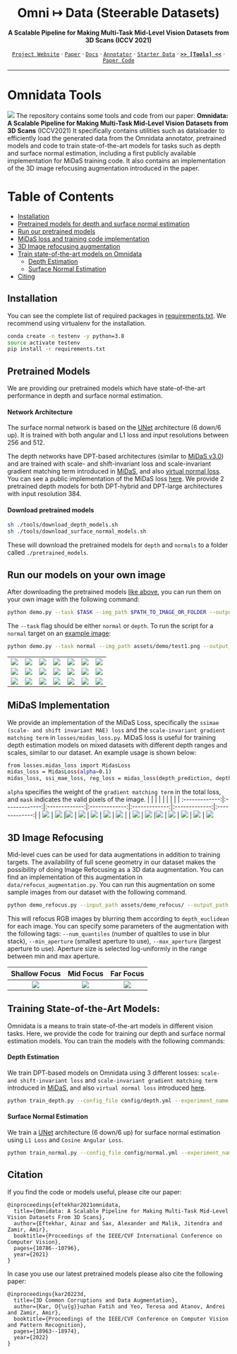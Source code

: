 <div align="center">

# Omni ↦ Data (Steerable Datasets)
**A Scalable Pipeline for Making Multi-Task Mid-Level Vision Datasets from 3D Scans (ICCV 2021)**

  
[`Project Website`](https://omnidata.vision) &centerdot; [`Paper`](https://arxiv.org/abs/2110.04994) &centerdot; [`Docs`](//docs.omnidata.vision) &centerdot; [`Annotator`](https://github.com/EPFL-VILAB/omnidata-tools/tree/main/omnidata_annotator) &centerdot; [`Starter Data`](//docs.omnidata.vision/starter_dataset.html) &centerdot;  [**`>> [Tools] <<`**](https://github.com/EPFL-VILAB/omnidata-tools/tree/main/omnidata_tools/torch) &centerdot; [`Paper Code`](https://github.com/Ainaz99/Omnidata)

</div>

---

Omnidata Tools
=================
![](./assets/point_5.gif)
The repository contains some tools and code from our paper:
**Omnidata: A Scalable Pipeline for Making Multi-Task Mid-Level Vision Datasets from 3D Scans** (ICCV2021)
It specifically contains utilities such as dataloader to efficiently load the generated data from the Omnidata annotator, pretrained models and code to train state-of-the-art models for tasks such as depth and surface normal estimation, including a first publicly available implementation for MiDaS training code. It also contains an implementation of the 3D image refocusing augmentation introduced in the paper.



Table of Contents
=================

   * [Installation](#installation)
   * [Pretrained models for depth and surface normal estimation](#pretrained-models)
   * [Run our pretrained models](#run-our-models-on-your-own-image)
   * [MiDaS loss and training code implementation](#midas-implementation)
   * [3D Image refocusing augmentation](#3d-image-refocusing)
   * [Train state-of-the-art models on Omnidata](#training-state-of-the-art-models)
     * [Depth Estimation](#depth-estimation)
     * [Surface Normal Estimation](#surface-normal-estimation)
   * [Citing](#citation)



## Installation
You can see the complete list of required packages in [requirements.txt](https://github.com/Ainaz99/omnidata-tools/blob/main/requirements.txt). We recommend using virtualenv for the installation.

```bash
conda create -n testenv -y python=3.8
source activate testenv
pip install -r requirements.txt
```

## Pretrained Models
We are providing our pretrained models which have state-of-the-art performance in depth and surface normal estimation.
#### Network Architecture
The surface normal network is based on the [UNet](https://arxiv.org/pdf/1505.04597.pdf) architecture (6 down/6 up). It is trained with both angular and L1 loss and input resolutions between 256 and 512.

The depth networks have DPT-based architectures (similar to [MiDaS v3.0](https://github.com/isl-org/MiDaS)) and are trained with scale- and shift-invariant loss and scale-invariant gradient matching term introduced in [MiDaS](https://arxiv.org/pdf/1907.01341v3.pdf), and also [virtual normal loss](https://openaccess.thecvf.com/content_ICCV_2019/papers/Yin_Enforcing_Geometric_Constraints_of_Virtual_Normal_for_Depth_Prediction_ICCV_2019_paper.pdf). You can see a public implementation of the MiDaS loss [here](#midas-implementation). We provide 2 pretrained depth models for both DPT-hybrid and DPT-large architectures with input resolution 384.
#### Download pretrained models
```bash
sh ./tools/download_depth_models.sh
sh ./tools/download_surface_normal_models.sh
```
These will download the pretrained models for `depth` and `normals` to a folder called `./pretrained_models`.

## Run our models on your own image
After downloading the pretrained models [like above](#pretrained-models), you can run them on your own image with the following command:
```bash
python demo.py --task $TASK --img_path $PATH_TO_IMAGE_OR_FOLDER --output_path $PATH_TO_SAVE_OUTPUT
```
The `--task` flag should be either `normal` or `depth`. To run the script for a `normal` target on an [example image](./assets/demo/test1.png):
```bash
python demo.py --task normal --img_path assets/demo/test1.png --output_path assets/
```
|  |   |   |   |  |  |  |
| :-------------:|:-------------:|:-------------:|:-------------:|:-------------:|:-------------:|:-------------:|
| ![](./assets/demo/test1.png) | ![](./assets/demo/test2.png) |![](./assets/demo/test3.png) | ![](./assets/demo/test4.png) | ![](./assets/demo/test5.png) |![](./assets/demo/test7.png) |![](./assets/demo/test9.png) |
| ![](./assets/demo/test1_normal.png) | ![](./assets/demo/test2_normal.png) |![](./assets/demo/test3_normal.png) | ![](./assets/demo/test4_normal.png) | ![](./assets/demo/test5_normal.png) | ![](./assets/demo/test7_normal.png) | ![](./assets/demo/test9_normal.png) |
| ![](./assets/demo/test1_depth.png) | ![](./assets/demo/test2_depth.png) | ![](./assets/demo/test3_depth.png) | ![](./assets/demo/test4_depth.png) | ![](./assets/demo/test5_depth.png) | ![](./assets/demo/test7_depth.png) | ![](./assets/demo/test9_depth.png)


## MiDaS Implementation
We provide an implementation of the MiDaS Loss, specifically the `ssimae (scale- and shift invariant MAE) loss` and the `scale-invariant gradient matching term` in `losses/midas_loss.py`. MiDaS loss is useful for training depth estimation models on mixed datasets with different depth ranges and scales, similar to our dataset. An example usage is shown below:
```bash
from losses.midas_loss import MidasLoss
midas_loss = MidasLoss(alpha=0.1)
midas_loss, ssi_mae_loss, reg_loss = midas_loss(depth_prediction, depth_gt, mask)
```
`alpha` specifies the weight of the `gradient matching term` in the total loss, and `mask` indicates the valid pixels of the image.
|  |   |   |   |  |  |  |
| :-------------:|:-------------:|:-------------:|:-------------:|:-------------:|:-------------:|:-------------:|
| ![](./assets/depth/240_rgb.png) | ![](./assets/depth/64_rgb.png) |![](./assets/depth/124_rgb.png) | ![](./assets/depth/106_rgb.png) | ![](./assets/depth/62_rgb.png) | ![](./assets/depth/184_rgb.png) | ![](./assets/depth/192_rgb.png) |
| ![](./assets/depth/240_depth.png) | ![](./assets/depth/64_depth.png) |![](./assets/depth/124_depth.png) | ![](./assets/depth/106_depth.png) | ![](./assets/depth/62_depth.png) | ![](./assets/depth/184_depth.png) | ![](./assets/depth/192_depth.png) 
## 3D Image Refocusing
Mid-level cues can be used for data augmentations in addition to training targets. The availability of full scene geometry in our dataset makes the possibility of doing Image Refocusing as a 3D data augmentation. You can find an implementation of this augmentation in `data/refocus_augmentation.py`. You can run this augmentation on some sample images from our dataset with the following command. 
```bash
python demo_refocus.py --input_path assets/demo_refocus/ --output_path assets/demo_refocus
```
This will refocus RGB images by blurring them according to `depth_euclidean` for each image. You can specify some parameters of the augmentation with the following tags: `--num_quantiles` (number of qualtiles to use in blur stack), `--min_aperture` (smallest aperture to use), `--max_aperture` (largest aperture to use). Aperture size is selected log-uniformly in the range between min and max aperture. 


| Shallow Focus | Mid Focus | Far Focus |
| :-------------:|:-------------:|:-------------:|
| ![](./assets/demo_refocus/IMG_4642.gif) | ![](./assets/demo_refocus/IMG_4644.gif) |![](./assets/demo_refocus/IMG_4643.gif)

## Training State-of-the-Art Models:
Omnidata is a means to train state-of-the-art models in different vision tasks. Here, we provide the code for training our depth and surface normal estimation models. You can train the models with the following commands:

#### Depth Estimation
We train DPT-based models on Omnidata using 3 different losses: `scale- and shift-invariant loss` and `scale-invariant gradient matching term` introduced in [MiDaS](https://arxiv.org/pdf/1907.01341v3.pdf), and also `virtual normal loss` introduced [here](https://openaccess.thecvf.com/content_ICCV_2019/papers/Yin_Enforcing_Geometric_Constraints_of_Virtual_Normal_for_Depth_Prediction_ICCV_2019_paper.pdf).
```bash
python train_depth.py --config_file config/depth.yml --experiment_name rgb2depth --val_check_interval 3000 --limit_val_batches 100 --max_epochs 10
```
#### Surface Normal Estimation
We train a [UNet](https://arxiv.org/pdf/1505.04597.pdf) architecture (6 down/6 up) for surface normal estimation using `L1 Loss` and `Cosine Angular Loss`.
```bash
python train_normal.py --config_file config/normal.yml --experiment_name rgb2normal --val_check_interval 3000 --limit_val_batches 100 --max_epochs 10
```
## Citation
If you find the code or models useful, please cite our paper:
```
@inproceedings{eftekhar2021omnidata,
  title={Omnidata: A Scalable Pipeline for Making Multi-Task Mid-Level Vision Datasets From 3D Scans},
  author={Eftekhar, Ainaz and Sax, Alexander and Malik, Jitendra and Zamir, Amir},
  booktitle={Proceedings of the IEEE/CVF International Conference on Computer Vision},
  pages={10786--10796},
  year={2021}
}
```
In case you use our latest pretrained models please also cite the following paper:
```
@inproceedings{kar20223d,
  title={3D Common Corruptions and Data Augmentation},
  author={Kar, O{\u{g}}uzhan Fatih and Yeo, Teresa and Atanov, Andrei and Zamir, Amir},
  booktitle={Proceedings of the IEEE/CVF Conference on Computer Vision and Pattern Recognition},
  pages={18963--18974},
  year={2022}
}
```
